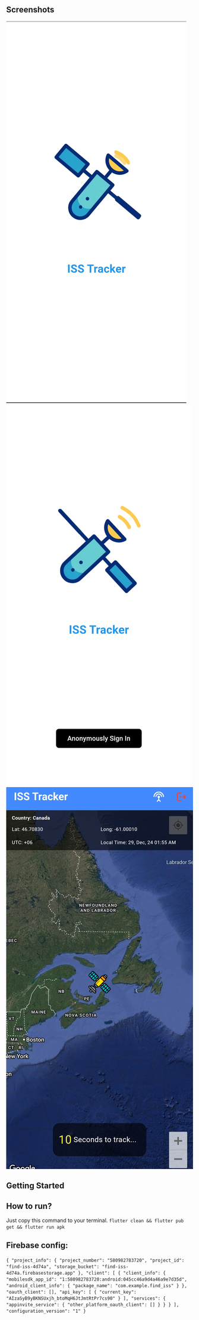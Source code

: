 ## Screenshots
![Splash screen](https://github.com/Smueez/find_iss/blob/39cbc422e417d3a5adbff15ad2e5d8844d1ba379/screenshots/1735452231743.jpg)
![Signin Page](https://github.com/Smueez/find_iss/blob/39cbc422e417d3a5adbff15ad2e5d8844d1ba379/screenshots/1735452231749.jpg)
![Home page](https://github.com/Smueez/find_iss/blob/8cfed58d8e271ba62e74665b2b68da09d2b168bd/screenshots/1735452231761.jpg)
## Getting Started

## How to run?

Just copy this command to your terminal.
`flutter clean && flutter pub get && flutter run apk`

## Firebase config:
`{
"project_info": {
"project_number": "580982783720",
"project_id": "find-iss-4d74a",
"storage_bucket": "find-iss-4d74a.firebasestorage.app"
},
"client": [
{
"client_info": {
"mobilesdk_app_id": "1:580982783720:android:045cc46a9d4a46a9e7d35d",
"android_client_info": {
"package_name": "com.example.find_iss"
}
},
"oauth_client": [],
"api_key": [
{
"current_key": "AIzaSyB9yBKNSUxjh_btoMqH6JtJmtRtPr7cs90"
}
],
"services": {
"appinvite_service": {
"other_platform_oauth_client": []
}
}
}
],
"configuration_version": "1"
}`


